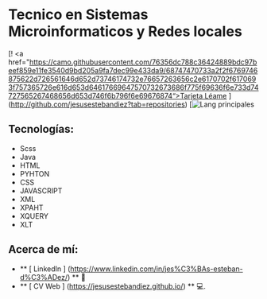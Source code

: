 # Tecnico en Sistemas Microinformaticos y Redes locales

[! <a href="https://camo.githubusercontent.com/76356dc788c36424889bdc97beef859e11fe3540d9bd205a9fa7dec99e433da9/68747470733a2f2f6769746875622d726561646d652d73746174732e76657263656c2e6170702f6170693f757365726e616d653d64617669647570732673686f775f69636f6e733d74727565267468656d653d746f6b796f6e69676874“></a>[Tarjeta Léame](http://github-readme-stats.vercel-app/api?username=jesusestebandiez&_icons=true&theme=tokyonight) ] (http://github.com/jesusestebandiez?tab=repositories)
[![Lang principales](https://github-readme-stats.vercel.app/api/top-langs/?username=jesusestebandiez&theme=tokyonight)


##  Tecnologías:
- Scss
- Java
- HTML
- PYHTON
- CSS
- JAVASCRIPT
- XML
- XPAHT
- XQUERY
- XLT
##  Acerca de mí:
-  ** [ LinkedIn ] (https://www.linkedin.com/in/jes%C3%BAs-esteban-d%C3%ADez/) ** 🏢️
-  ** [ CV Web ] (https://jesusestebandiez.github.io/) ** 💻.
